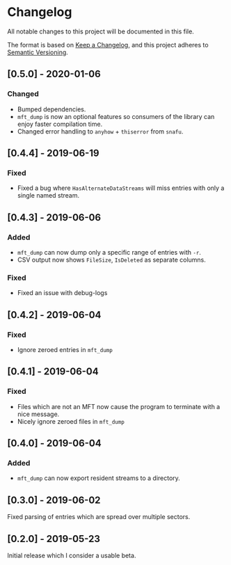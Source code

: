 # Changelog
All notable changes to this project will be documented in this file.

The format is based on [Keep a Changelog](https://keepachangelog.com/en/1.0.0/),
and this project adheres to [Semantic Versioning](https://semver.org/spec/v2.0.0.html).

## [0.5.0] - 2020-01-06

### Changed
- Bumped dependencies.
- `mft_dump` is now an optional features so consumers of the library can enjoy faster compilation time.
- Changed error handling to `anyhow` + `thiserror` from `snafu`.

## [0.4.4] - 2019-06-19

### Fixed
- Fixed a bug where `HasAlternateDataStreams` will miss entries with only a single named stream.

## [0.4.3] - 2019-06-06

### Added
- `mft_dump` can now dump only a specific range of entries with `-r`.
- CSV output now shows `FileSize`, `IsDeleted` as separate columns.

### Fixed
- Fixed an issue with debug-logs

## [0.4.2] - 2019-06-04

### Fixed
- Ignore zeroed entries in `mft_dump`

## [0.4.1] - 2019-06-04

### Fixed
- Files which are not an MFT now cause the program to terminate with a nice message.
- Nicely ignore zeroed files in `mft_dump`

## [0.4.0] - 2019-06-04

### Added
- `mft_dump` can now export resident streams to a directory.  

## [0.3.0] - 2019-06-02

Fixed parsing of entries which are spread over multiple sectors.  

## [0.2.0] - 2019-05-23

Initial release which I consider a usable beta.